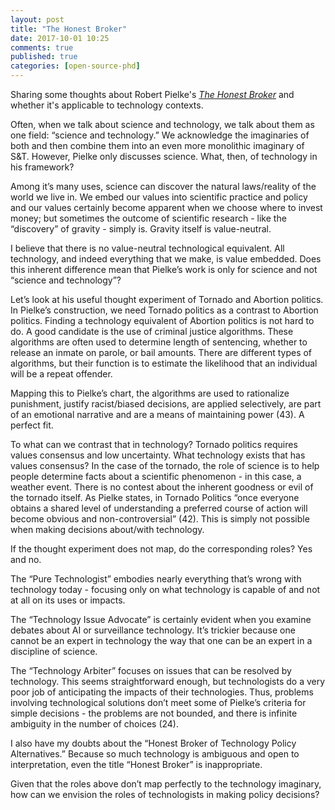 ```yaml
---
layout: post
title: "The Honest Broker"
date: 2017-10-01 10:25
comments: true
published: true
categories: [open-source-phd]
---
```

Sharing some thoughts about Robert Pielke's [_The Honest Broker_](https://www.amazon.com/Honest-Broker-Making-Science-Politics/dp/0521694817) and whether it's applicable to technology contexts. 

Often, when we talk about science and technology, we talk about them as one field: “science and technology.”  We acknowledge the imaginaries of both and then combine them into an even more monolithic imaginary of S&T.  However, Pielke only discusses science.  What, then, of technology in his framework?

Among it’s many uses, science can discover the natural laws/reality of the world we live in.  We embed our values into scientific practice and policy and our values certainly become apparent when we choose where to invest money; but sometimes the outcome of scientific research - like the “discovery” of gravity -  simply is.  Gravity itself is value-neutral.

I believe that there is no value-neutral technological equivalent. All technology, and indeed everything that we make, is value embedded. Does this inherent difference mean that Pielke’s work is only for science and not “science and technology”?

Let’s look at his useful thought experiment of Tornado and Abortion politics.  In Pielke’s construction, we need Tornado politics as a contrast to Abortion politics.  Finding a technology equivalent of Abortion politics is not hard to do.  A good candidate is the use of criminal justice algorithms.  These algorithms are often used to determine length of sentencing, whether to release an inmate on parole, or bail amounts. There are different types of algorithms, but their function is to estimate the likelihood that an individual will be a repeat offender.

Mapping this to Pielke’s chart, the algorithms are used to rationalize punishment, justify racist/biased decisions, are applied selectively, are part of an emotional narrative and are a means of maintaining power (43).  A perfect fit.

To what can we contrast that in technology? Tornado politics requires values consensus and low uncertainty.  What technology exists that has values consensus?  In the case of the tornado, the role of science is to help people determine facts about a scientific phenomenon - in this case, a weather event.  There is no contest about the inherent goodness or evil of the tornado itself.  As Pielke states, in Tornado Politics “once everyone obtains a shared level of understanding a preferred course of action will become obvious and non-controversial” (42).  This is simply not possible when making decisions about/with technology.

If the thought experiment does not map, do the corresponding roles?  Yes and no.

The “Pure Technologist” embodies nearly everything that’s wrong with technology today - focusing only on what technology is capable of and not at all on its uses or impacts.  

The “Technology Issue Advocate” is certainly evident when you examine debates about AI or surveillance technology. It’s trickier because one cannot be an expert in technology the way that one can be an expert in a discipline of science.

The “Technology Arbiter” focuses on issues that can be resolved by technology.  This seems straightforward enough, but technologists do a very poor job of anticipating the impacts of their technologies.  Thus, problems involving technological solutions don’t meet some of Pielke’s criteria for simple decisions - the problems are not bounded, and there is infinite ambiguity in the number of choices (24).

I also have my doubts about the  “Honest Broker of Technology Policy Alternatives.”  Because so much technology is ambiguous and open to interpretation, even the title “Honest Broker” is inappropriate.

Given that the roles above don’t map perfectly to the technology imaginary, how can we envision the roles of technologists in making policy decisions?
